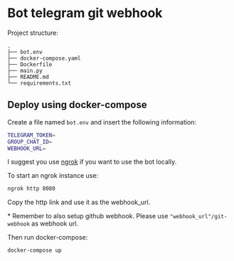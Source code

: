 # Bot telegram git webhook

Project structure:
```
.
├── bot.env
├── docker-compose.yaml
├── Dockerfile
├── main.py
├── README.md
└── requirements.txt
```

## Deploy using docker-compose

Create a file named `bot.env` and insert the following information:
```bash
TELEGRAM_TOKEN=
GROUP_CHAT_ID=
WEBHOOK_URL=
```

I suggest you use [ngrok](https://ngrok.com/) if you want to use the bot locally.

To start an ngrok instance use:
```bash
ngrok http 8080
```
Copy the http link and use it as the webhook_url.

\* Remember to also setup github webhook. Please use `"webhook_url"/git-webhook` as webhook url.

Then run docker-compose:
```bash
docker-compose up
```

